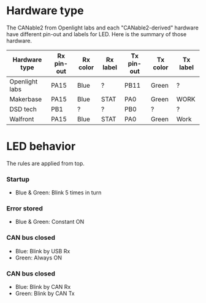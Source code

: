 # Hardware type

The CANable2 from Openlight labs and each "CANable2-derived" hardware have different pin-out and labels for LED.
Here is the summary of those hardware.

| Hardware type  | Rx pin-out | Rx color | Rx label | Tx pin-out | Tx color | Tx label |
|----------------|------------|----------|----------|------------|----------|----------|
| Openlight labs | PA15       | Blue     | ?        | PB11       | Green    | ?        |
| Makerbase      | PA15       | Blue     | STAT     | PA0        | Green    | WORK     |
| DSD tech       | PB1        | ?        | ?        | PB0        | ?        | ?        |
| Walfront       | PA15       | Blue     | STAT     | PA0        | Green    | Work     |


# LED behavior
The rules are applied from top.

### Startup

* Blue & Green: Blink 5 times in turn

### Error stored

* Blue & Green: Constant ON

### CAN bus closed

* Blue: Blink by USB Rx
* Green: Always ON

### CAN bus closed

* Blue: Blink by CAN Rx
* Green: Blink by CAN Tx

